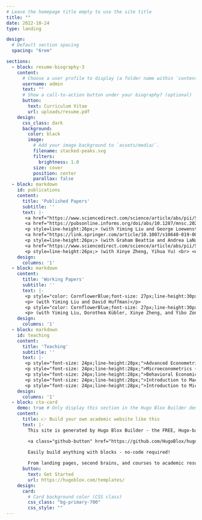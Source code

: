 ```yaml
---
# Leave the homepage title empty to use the site title
title: ""
date: 2022-10-24
type: landing

design:
  # Default section spacing
  spacing: "6rem"

sections:
  - block: resume-biography-3
    content:
      # Choose a user profile to display (a folder name within `content/authors/`)
      username: admin
      text: ""
      # Show a call-to-action button under your biography? (optional)
      button:
        text: Curriculum Vitae
        url: uploads/resume.pdf
    design:
      css_class: dark
      background:
        color: black
        image:
          # Add your image background to `assets/media/`.
          filename: stacked-peaks.svg
          filters:
            brightness: 1.0
          size: cover
          position: center
          parallax: false
  - block: markdown
    id: publications
    content:
      title: 'Published Papers'
      subtitle: ''
      text: |-
       <a href="https://www.sciencedirect.com/science/article/abs/pii/S0304387823001530" style="color: CornflowerBlue;font-size: 20px;line-height:20px;">Inter-Regional Barriers and Economic Growth：Evidence from China</a><br>(with Mingqin Wu) <br> <p style="line-height:26px;font-size: 19px;"> (with Mingqin Wu) <br> <em>Journal of Development Economics</em> 167 (2024): 103197.</p> <br>
       <a href="https://pubsonline.informs.org/doi/abs/10.1287/mnsc.2022.4384" style="color: CornflowerBlue;font-size: 27px;line-height:20px;">Confusing Context with Character: Correspondence Bias in Economic Interactions</a>
       <p style=line-height:26px;> (with Yiming Liu and George Loewenstein) <br> <em>Management Science</em>, 69.2 (2023): 1070-1091.</p> <br>
       <a href="https://link.springer.com/article/10.1007/s10640-019-00374-3" style="color: CornflowerBlue;font-size: 27px;line-height:20px;">Conservation Spillovers: the Effect of Rooftop Solar on Climate Change Beliefs</a>
       <p style=line-height:26px;> (with Graham Beattie and Andrea LaNauze) <br> <em>Environmental and Resource Economics</em>, 74.3(2019): 1425-1451.</p> <br>
       <a href="https://www.sciencedirect.com/science/article/abs/pii/S0301421514001797" style="color: CornflowerBlue;font-size: 27px;line-height:20px;">On the Demand for Natural Gas in Urban China</a>
       <p style=line-height:26px;> (with Xinye Zheng, Yihua Yu) <br> <em>Energy Policy</em>, 70(2014): 57-63.</p> <br>
    design:
      columns: '1'
  - block: markdown
    content:
      title: 'Working Papers'
      subtitle: ''
      text: |-
       <p style="color: CornflowerBlue;font-size: 27px;line-height:30px;">Minds, Models and Markets: How Managerial Cognition Affects Pricing Strategies</p> 
       <p> (with Yiming Liu and David Huffman)</p>
       <p style="color: CornflowerBlue;font-size: 27px;line-height:30px;">The Gender Gap in Gender-Blind College Admissions</p> 
       <p> (with Yiming Liu, Dorothea Kübler, Xinye Zheng, and Yibo Zong)</p> 
    design:
      columns: '1'
  - block: markdown
    id: teaching
    content:
      title: 'Teaching'
      subtitle: ''
      text: |-
       <p style="font-size: 24px;line-height:28px;">Advanced Econometrics (graduate), Spring 2021, 2022, 2023, 2024</p> 
       <p style="font-size: 24px;line-height:28px;">Microeconometrics (undergraduate), Spring 2023, 2024</p> 
       <p style="font-size: 24px;line-height:28px;">Behavioral Economics (undergraduate), Spring 2023, 2024</p> 
       <p style="font-size: 24px;line-height:28px;">Introduction to Macroeconomics (undergraduate), Spring 2021, Spring 2022</p> 
       <p style="font-size: 24px;line-height:28px;">Introduction to Microeconomics (undergraduate), Summer 2018, 2019</p> 
    design:
      columns: '1'
  - block: cta-card
    demo: true # Only display this section in the Hugo Blox Builder demo site
    content:
      title: 👉 Build your own academic website like this
      text: |-
        This site is generated by Hugo Blox Builder - the FREE, Hugo-based open source website builder trusted by 250,000+ academics like you.

        <a class="github-button" href="https://github.com/HugoBlox/hugo-blox-builder" data-color-scheme="no-preference: light; light: light; dark: dark;" data-icon="octicon-star" data-size="large" data-show-count="true" aria-label="Star HugoBlox/hugo-blox-builder on GitHub">Star</a>

        Easily build anything with blocks - no-code required!
        
        From landing pages, second brains, and courses to academic resumés, conferences, and tech blogs.
      button:
        text: Get Started
        url: https://hugoblox.com/templates/
    design:
      card:
        # Card background color (CSS class)
        css_class: "bg-primary-700"
        css_style: ""
---
```

